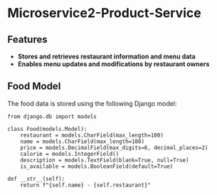# Microservice2-Product-Service

## Features
- **Stores and retrieves restaurant information and menu data**
- **Enables menu updates and modifications by restaurant owners**

## Food Model
The food data is stored using the following Django model:
```
from django.db import models

class Food(models.Model):
    restaurant = models.CharField(max_length=100)
    name = models.CharField(max_length=100)
    price = models.DecimalField(max_digits=6, decimal_places=2)
    calorie = models.IntegerField()
    description = models.TextField(blank=True, null=True)
    is_available = models.BooleanField(default=True)

def __str__(self):
    return f"{self.name} - {self.restaurant}"
```

